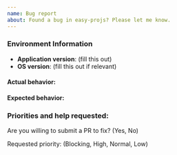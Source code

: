 ```yaml
---
name: Bug report
about: Found a bug in easy-projs? Please let me know.
---
```


<!--
Thanks for contacting us! We're here to help.

Before you report an issue, check if it's been reported before:

  * Search: https://github.com/yifanwww/easy-projs/search?type=Issues
  * Search by area or component: https://github.com/yifanwww/easy-projs/issues/labels

Note that if you do not provide enough information to reproduce the issue, we may not be able to take action on your report.
-->

### Environment Information

- **Application version**: (fill this out)
- **OS version**: (fill this out if relevant)

#### Actual behavior:

<!-- fill this out -->

#### Expected behavior:

<!-- fill this out -->

### Priorities and help requested:

Are you willing to submit a PR to fix? (Yes, No)

Requested priority: (Blocking, High, Normal, Low)
